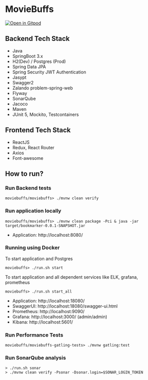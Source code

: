 # MovieBuffs

[![Open in Gitpod](https://gitpod.io/button/open-in-gitpod.svg)](https://gitpod.io/#https://github.com/rajadilipkolli/moviebuffs)

## Backend Tech Stack
* Java
* SpringBoot 3.x
* H2(Dev) / Postgres (Prod)
* Spring Data JPA
* Spring Security JWT Authentication
* Jasypt
* Swagger2
* Zalando problem-spring-web
* Flyway
* SonarQube
* Jacoco
* Maven
* JUnit 5, Mockito, Testcontainers

## Frontend Tech Stack
* ReactJS
* Redux, React Router
* Axios
* Font-awesome

## How to run?

### Run Backend tests

`moviebuffs/moviebuffs> ./mvnw clean verify`

### Run application locally

`moviebuffs/moviebuffs> ./mvnw clean package -Pci & java -jar target/bookmarker-0.0.1-SNAPSHOT.jar`

* Application: http://localhost:8080/

### Running using Docker

To start application and Postgres

`moviebuffs> ./run.sh start`

To start application and all dependent services like ELK, grafana, prometheus

`moviebuffs> ./run.sh start_all`

* Application: http://localhost:18080/
* SwaggerUI: http://localhost:18080/swagger-ui.html
* Prometheus: http://localhost:9090/
* Grafana: http://localhost:3000/ (admin/admin)
* Kibana: http://localhost:5601/ 

### Run Performance Tests

`moviebuffs/moviebuffs-gatling-tests> ./mvnw gatling:test`

### Run SonarQube analysis

```
> ./run.sh sonar
> ./mvnw clean verify -Psonar -Dsonar.login=$SONAR_LOGIN_TOKEN
```
